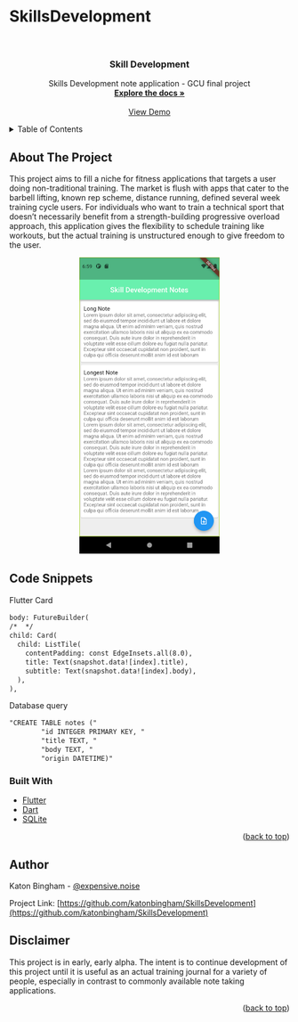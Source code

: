 
# SkillsDevelopment

<!-- PROJECT LOGO -->
<br />
<h3 align="center">Skill Development</h3>

  <p align="center">
    Skills Development note application - GCU final project
    <br />
    <a href="https://github.com/katonbingham/SkillsDevelopment"><strong>Explore the docs »</strong></a>
    <br />
    <br />
    <a href="TODO youtube link">View Demo</a>
  </p>
</div>

<!-- TABLE OF CONTENTS -->
<details>
  <summary>Table of Contents</summary>
  <ol>
    <li>
      <a href="#about-the-project">About The Project</a>
      <ul>
        <li><a href="#code-snippets">Code Snippets</a></li>
        <li><a href="#built-with">Built With</a></li>
      </ul>
    </li>
    <li><a href="#author">Author</a></li>
    <li><a href="#disclaimer">Disclaimer</a></li>

  </ol>
</details>

<!-- ABOUT THE PROJECT -->
## About The Project
This project aims to fill a niche for fitness applications that targets a user doing non-traditional training. The market is flush with apps that cater to the barbell lifting, known rep scheme, distance running, defined several week training cycle users. For individuals who want to train a technical sport that doesn’t necessarily benefit from a strength-building progressive overload approach, this application gives the flexibility to schedule training like workouts, but the actual training is unstructured enough to give freedom to the user.

<div align="center">
    <img src="FinalDemo1.png" alt="Home Screen Example" style="width: 50%; height: 50%"/>
</div>

## Code Snippets

Flutter Card
```
body: FutureBuilder(
/*  */
child: Card(
  child: ListTile(
    contentPadding: const EdgeInsets.all(8.0),
    title: Text(snapshot.data![index].title),
    subtitle: Text(snapshot.data![index].body),
  ),
),
```

Database query
```
"CREATE TABLE notes ("
        "id INTEGER PRIMARY KEY, "
        "title TEXT, "
        "body TEXT, "
        "origin DATETIME)"
```

### Built With

* [Flutter](https://flutter.dev)
* [Dart](https://dart.dev)
* [SQLite](https://www.sqlite.org/index.html)

<p align="right">(<a href="#top">back to top</a>)</p>

<!-- AUTHOR -->
## Author

Katon Bingham - [@expensive.noise](https://www.instagram.com/expensive.noise/)

Project Link: [https://github.com/katonbingham/SkillsDevelopment](https://github.com/katonbingham/SkillsDevelopment)

<!-- DISCLAIMER -->
## Disclaimer

This project is in early, early alpha. The intent is to continue development of this project until it is useful as an actual training journal for a variety of people, especially in contrast to commonly available note taking applications. 

<p align="right">(<a href="#top">back to top</a>)</p>
